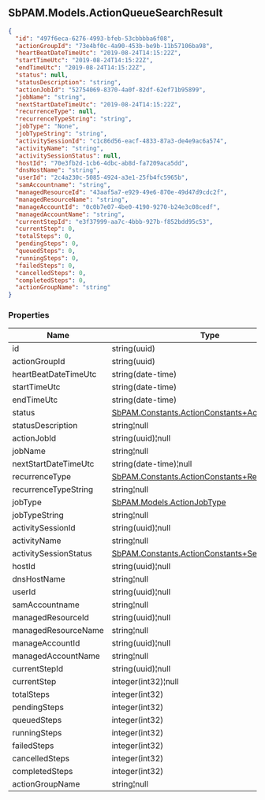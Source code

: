 
<h2 id="tocS_SbPAM.Models.ActionQueueSearchResult">SbPAM.Models.ActionQueueSearchResult</h2>

<a id="schemasbpam.models.actionqueuesearchresult"></a>
<a id="schema_SbPAM.Models.ActionQueueSearchResult"></a>
<a id="tocSsbpam.models.actionqueuesearchresult"></a>
<a id="tocssbpam.models.actionqueuesearchresult"></a>

```json
{
  "id": "497f6eca-6276-4993-bfeb-53cbbbba6f08",
  "actionGroupId": "73e4bf0c-4a90-453b-be9b-11b57106ba98",
  "heartBeatDateTimeUtc": "2019-08-24T14:15:22Z",
  "startTimeUtc": "2019-08-24T14:15:22Z",
  "endTimeUtc": "2019-08-24T14:15:22Z",
  "status": null,
  "statusDescription": "string",
  "actionJobId": "52754069-8370-4a0f-82df-62ef71b95899",
  "jobName": "string",
  "nextStartDateTimeUtc": "2019-08-24T14:15:22Z",
  "recurrenceType": null,
  "recurrenceTypeString": "string",
  "jobType": "None",
  "jobTypeString": "string",
  "activitySessionId": "c1c86d56-eacf-4833-87a3-de4e9ac6a574",
  "activityName": "string",
  "activitySessionStatus": null,
  "hostId": "70e3fb2d-1cb6-4dbc-ab8d-fa7209aca5dd",
  "dnsHostName": "string",
  "userId": "2c4a230c-5085-4924-a3e1-25fb4fc5965b",
  "samAccountname": "string",
  "managedResourceId": "43aaf5a7-e929-49e6-870e-49d47d9cdc2f",
  "managedResourceName": "string",
  "manageAccountId": "0c0b7e07-4be0-4190-9270-b24e3c08cedf",
  "managedAccountName": "string",
  "currentStepId": "e3f37999-aa7c-4bbb-927b-f852bdd95c53",
  "currentStep": 0,
  "totalSteps": 0,
  "pendingSteps": 0,
  "queuedSteps": 0,
  "runningSteps": 0,
  "failedSteps": 0,
  "cancelledSteps": 0,
  "completedSteps": 0,
  "actionGroupName": "string"
}

```

### Properties

|Name|Type|Required|Restrictions|Description|
|---|---|---|---|---|
|id|string(uuid)|false|none|none|
|actionGroupId|string(uuid)|false|none|none|
|heartBeatDateTimeUtc|string(date-time)|false|none|none|
|startTimeUtc|string(date-time)|false|none|none|
|endTimeUtc|string(date-time)|false|none|none|
|status|[SbPAM.Constants.ActionConstants+ActionStatus](#schemasbpam.constants.actionconstants+actionstatus)|false|none|none|
|statusDescription|string¦null|false|none|none|
|actionJobId|string(uuid)¦null|false|none|none|
|jobName|string¦null|false|none|none|
|nextStartDateTimeUtc|string(date-time)¦null|false|none|none|
|recurrenceType|[SbPAM.Constants.ActionConstants+RecurrenceType](#schemasbpam.constants.actionconstants+recurrencetype)|false|none|none|
|recurrenceTypeString|string¦null|false|none|none|
|jobType|[SbPAM.Models.ActionJobType](#schemasbpam.models.actionjobtype)|false|none|none|
|jobTypeString|string¦null|false|none|none|
|activitySessionId|string(uuid)¦null|false|none|none|
|activityName|string¦null|false|none|none|
|activitySessionStatus|[SbPAM.Constants.ActionConstants+SessionStatus](#schemasbpam.constants.actionconstants+sessionstatus)|false|none|none|
|hostId|string(uuid)¦null|false|none|none|
|dnsHostName|string¦null|false|none|none|
|userId|string(uuid)¦null|false|none|none|
|samAccountname|string¦null|false|none|none|
|managedResourceId|string(uuid)¦null|false|none|none|
|managedResourceName|string¦null|false|none|none|
|manageAccountId|string(uuid)¦null|false|none|none|
|managedAccountName|string¦null|false|none|none|
|currentStepId|string(uuid)¦null|false|none|none|
|currentStep|integer(int32)¦null|false|none|none|
|totalSteps|integer(int32)|false|none|none|
|pendingSteps|integer(int32)|false|none|none|
|queuedSteps|integer(int32)|false|none|none|
|runningSteps|integer(int32)|false|none|none|
|failedSteps|integer(int32)|false|none|none|
|cancelledSteps|integer(int32)|false|none|none|
|completedSteps|integer(int32)|false|none|none|
|actionGroupName|string¦null|false|none|none|


